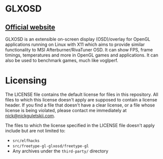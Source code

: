 GLXOSD
=============

[Official website](https://glxosd.nickguletskii.com/)
-------------
GLXOSD is an extensible on-screen display (OSD)/overlay for OpenGL applications running on Linux with X11 which aims to provide similar functionality to MSI Afterburner/RivaTuner OSD. It can show FPS, frame timings, temperatures and more in OpenGL games and applications. It can also be used to benchmark games, much like voglperf.

Licensing
=============

The LICENSE file contains the default license for files in this repository. All files to which this license doesn't apply are supposed to contain a license header. If you find a file that doesn't have a clear license, or a file whose license is being violated, please contact me immediately at nick@nickguletskii.com.

The files to which the license specified in the LICENSE file doesn't apply include but are not limited to:

* `src/elfhacks`
* `src/freetype-gl-glxosd/freetype-gl`
* Any archives under the `third-party/` directory
